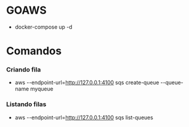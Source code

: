 # GOAWS

- docker-compose up -d

# Comandos

### Criando fila
- aws --endpoint-url=http://127.0.0.1:4100 sqs create-queue --queue-name myqueue

### Listando filas
- aws --endpoint-url=http://127.0.0.1:4100 sqs list-queues

